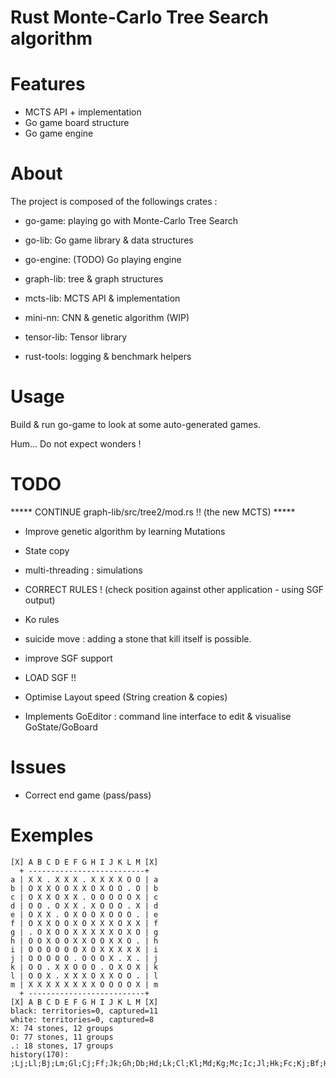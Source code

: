# Rust Monte-Carlo Tree Search algorithm

# Features

- MCTS API + implementation
- Go game board structure
- Go game engine

# About

The project is composed of the followings crates :

- go-game: playing go with Monte-Carlo Tree Search
- go-lib: Go game library & data structures
- go-engine: (TODO) Go playing engine

- graph-lib: tree & graph structures
- mcts-lib: MCTS API & implementation

- mini-nn: CNN & genetic algorithm (WIP)
- tensor-lib: Tensor library

- rust-tools: logging & benchmark helpers

# Usage

Build & run go-game to look at some auto-generated games.

Hum... Do not expect wonders !

# TODO

***** CONTINUE graph-lib/src/tree2/mod.rs !! (the new MCTS) *****

- Improve genetic algorithm by learning Mutations

- State copy
- multi-threading : simulations

- CORRECT RULES ! (check position against other application - using SGF output)
- Ko rules
- suicide move : adding a stone that kill itself is possible.

- improve SGF support
- LOAD SGF !!

- Optimise Layout speed (String creation & copies)
- Implements GoEditor : command line interface to edit & visualise GoState/GoBoard

# Issues

- Correct end game (pass/pass)

# Exemples

```
[X] A B C D E F G H I J K L M [X]
  + --------------------------+  
a | X X . X X X . X X X X O O | a
b | O X X O O X X O X O O . O | b
c | O X X O X X . O O O O O X | c
d | O O . O X X . X O O O . X | d
e | O X X . O X O O X O O O . | e
f | O X X O O X O X X X O X X | f
g | . O X O O X X X X X O X O | g
h | O O X O O X X O O X X O . | h
i | O O O O O O X O X X X X X | i
j | O O O O O . O O O X . X . | j
k | O O . X X O O O . O X O X | k
l | O O X . X X X O X X O O . | l
m | X X X X X X X X O O O O X | m
  + --------------------------+  
[X] A B C D E F G H I J K L M [X]
black: territories=0, captured=11
white: territories=0, captured=8
X: 74 stones, 12 groups
O: 77 stones, 11 groups
.: 18 stones, 17 groups
history(170):
;Lj;Ll;Bj;Lm;Gl;Cj;Ff;Jk;Gh;Db;Hd;Lk;Cl;Kl;Md;Kg;Mc;Ic;Jl;Hk;Fc;Kj;Bf;Hc;Fm;Lc;Cc;Ai;Jj;Dh;Ea;Ef;Ke;Ee;Fl;Ak;Ja;Kb;Fh;Gk;Ec;Eh;If;Al;Lf;Je;Kh;Ca;Cm;Hl;Mm;Bg;Ib;Hh;Fd;Lh;Ka;Bh;Fj;Id;Ki;Le;Il;Bk;El;Fi;Gb;Kf;Cg;Af;Dm;Ei;Ce;Ej;Jf;Fk;Fb;Jc;Jg;Di;Bm;Ac;Mf;Hi;Fe;Eb;Jd;Ge;Aj;Hb;Lb;Dc;Ii;Ad;Mk;Dd;Fa;Ga;Bi;Bd;Ji;La;Jh;Kd;Fg;Dg;Gi;Kc;Hg;Gm;Ch;Ab;Am;Bl;Cf;Km;Ag;Mb;Bc;Ae;Cb;Em;Em;He;Bb;Ah;Ke;Mg;Ed;Ci;Dk;Df;Gg;Aj;Ie;Im;Da;Jm;Li;Eg;Lg;Mj;Kk;Ij;Ba;Dj;Be;Gj;Hm;Ca;Ig;Jb;Hj;Ma;Aa;Bi;Hf;Ca;Ek;Gf;Gm;Bj;Mi;Ih;Ia;Ke;Ag;Jd;Ha;Hj

```